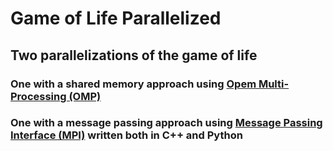# Game of Life Parallelized 

## Two parallelizations of the game of life 

### One with a shared memory approach using [Opem Multi-Processing (OMP)](https://www.openmp.org/)
### One with a message passing approach using [Message Passing Interface (MPI)](https://www.mcs.anl.gov/research/projects/mpi/) written both in C++ and Python 

